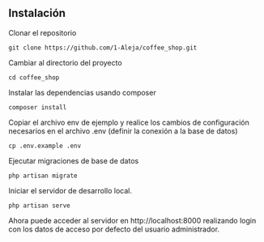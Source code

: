 
## Instalación

Clonar el repositorio

    git clone https://github.com/1-Aleja/coffee_shop.git
    
Cambiar al directorio del proyecto

    cd coffee_shop
    
Instalar las dependencias usando composer

    composer install

Copiar el archivo env de ejemplo y realice los cambios de configuración necesarios en el archivo .env (definir la conexión a la base de datos)

    cp .env.example .env

Ejecutar migraciones de base de datos

    php artisan migrate

Iniciar el servidor de desarrollo local.

    php artisan serve

Ahora puede acceder al servidor en http://localhost:8000 realizando login con los datos de acceso  por defecto del usuario administrador.
